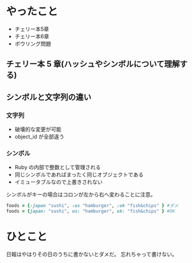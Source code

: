 # やったこと

- チェリー本5章
- チェリー本6章
- ボウリング問題

## チェリー本 5 章(ハッシュやシンボルについて理解する)

## シンボルと文字列の違い

### 文字列

- 破壊的な変更が可能
- object_id が全部違う

### シンボル

- Ruby の内部で整数として管理される
- 同じシンボルであればまったく同じオブジェクトである
- イミュータブルなので上書きされない

シンボルがキーの場合はコロンが左から右へ変わることに注意。

```ruby
foods = {:japan "sushi", :us "hamburger", :uk "fish&chips" } #ダメ
foods = {japan: "sushi", us: "hamburger", uk: "fish&chips" } #OK
```


# ひとこと

日報はやはりその日のうちに書かないとダメだ。
忘れちゃって書けない。
